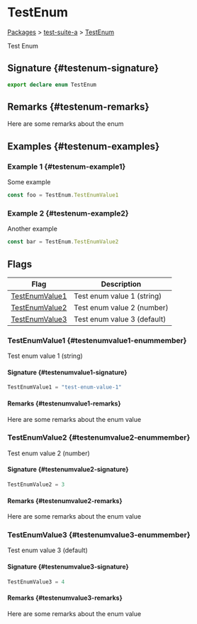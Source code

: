 # TestEnum

[Packages](/) > [test-suite-a](/test-suite-a/) > [TestEnum](/test-suite-a/testenum-enum)

Test Enum

## Signature {#testenum-signature}

```typescript
export declare enum TestEnum
```

## Remarks {#testenum-remarks}

Here are some remarks about the enum

## Examples {#testenum-examples}

### Example 1 {#testenum-example1}

Some example

```typescript
const foo = TestEnum.TestEnumValue1
```

### Example 2 {#testenum-example2}

Another example

```ts
const bar = TestEnum.TestEnumValue2
```

## Flags

| Flag | Description |
| - | - |
| [TestEnumValue1](/test-suite-a/testenum-enum#testenumvalue1-enummember) | Test enum value 1 (string) |
| [TestEnumValue2](/test-suite-a/testenum-enum#testenumvalue2-enummember) | Test enum value 2 (number) |
| [TestEnumValue3](/test-suite-a/testenum-enum#testenumvalue3-enummember) | Test enum value 3 (default) |

### TestEnumValue1 {#testenumvalue1-enummember}

Test enum value 1 (string)

#### Signature {#testenumvalue1-signature}

```typescript
TestEnumValue1 = "test-enum-value-1"
```

#### Remarks {#testenumvalue1-remarks}

Here are some remarks about the enum value

### TestEnumValue2 {#testenumvalue2-enummember}

Test enum value 2 (number)

#### Signature {#testenumvalue2-signature}

```typescript
TestEnumValue2 = 3
```

#### Remarks {#testenumvalue2-remarks}

Here are some remarks about the enum value

### TestEnumValue3 {#testenumvalue3-enummember}

Test enum value 3 (default)

#### Signature {#testenumvalue3-signature}

```typescript
TestEnumValue3 = 4
```

#### Remarks {#testenumvalue3-remarks}

Here are some remarks about the enum value
